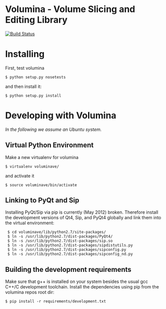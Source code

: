 **Volumina** - Volume Slicing and Editing Library
=============================================

[![Build Status](https://secure.travis-ci.org/Ilastik/volumina.png)](http://travis-ci.org/Ilastik/volumina)

Installing
==========
First, test volumina

    $ python setup.py nosetests

and then install it:

    $ python setup.py install

Developing with Volumina
========================

*In the following we assume an Ubuntu system.*

Virtual Python Environment
--------------------------

Make a new virtualenv for volumina

    $ virtualenv voluminave/

and activate it

    $ source voluminave/bin/activate


Linking to PyQt and Sip 
----------------------- 

Installing PyQt/Sip via pip is currently (May 2012) broken. Therefore
install the development versions of Qt4, Sip, and PyQt4 globally and
link them into the virtual environment: 

     $ cd voluminave/lib/python2.7/site-packages/ 
     $ ln -s /usr/lib/python2.7/dist-packages/PyQt4/
     $ ln -s /usr/lib/python2.7/dist-packages/sip.so
     $ ln -s /usr/lib/python2.7/dist-packages/sipdistutils.py
     $ ln -s /usr/lib/python2.7/dist-packages/sipconfig.py
     $ ln -s /usr/lib/python2.7/dist-packages/sipconfig_nd.py


Building the development requirements
-------------------------------------
Make sure that g++ is installed on your system besides the usual gcc C++/C development toolchain.
Install the dependencies using pip from the volumina repos root dir:

    $ pip install -r requirements/development.txt

